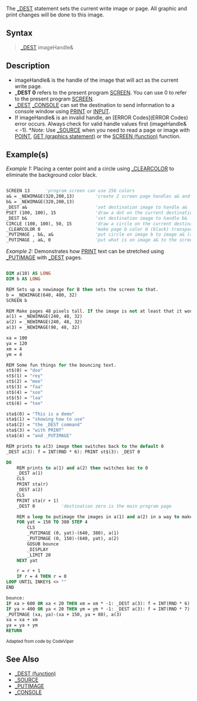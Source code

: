The [_DEST](_DEST) statement sets the current write image or page. All graphic and print changes will be done to this image.


## Syntax

> [_DEST](_DEST) imageHandle&


## Description

* imageHandle& is the handle of the image that will act as the current write page.
* **_DEST 0** refers to the present program [SCREEN](SCREEN). You can use 0 to refer to the present program [SCREEN](SCREEN).
* [_DEST](_DEST) [_CONSOLE](_CONSOLE) can set the destination to send information to a console window using [PRINT](PRINT) or [INPUT](INPUT).
* If imageHandle& is an invalid handle, an [ERROR Codes](ERROR Codes) error occurs. Always check for valid handle values first (imageHandle& < -1).
**Note:* Use [_SOURCE](_SOURCE) when you need to read a page or image with [POINT](POINT), [GET (graphics statement)](GET (graphics statement)) or the [SCREEN (function)](SCREEN (function)) function.


## Example(s)

*Example 1:* Placing a center point and a circle using [_CLEARCOLOR](_CLEARCOLOR) to eliminate the background color black.

```vb

SCREEN 13      'program screen can use 256 colors
a& = _NEWIMAGE(320,200,13)        'create 2 screen page handles a& and b&
b& = _NEWIMAGE(320,200,13)
_DEST a&                          'set destination image to handle a&
PSET (100, 100), 15               'draw a dot on the current destination handle a&
_DEST b&                          'set destination image to handle b&
CIRCLE (100, 100), 50, 15         'draw a circle on the current destination handle b&
_CLEARCOLOR 0                     'make page b color 0 (black) transparent
_PUTIMAGE , b&, a&                'put circle on image b to image a& (a PSET dot)
_PUTIMAGE , a&, 0                 'put what is on image a& to the screen (handle 0) 

```


*Example 2:* Demonstrates how [PRINT](PRINT) text can be stretched using [_PUTIMAGE](_PUTIMAGE) with [_DEST](_DEST) pages.

```vb

DIM a(10) AS LONG
DIM b AS LONG

REM Sets up a newimage for B then sets the screen to that.
b = _NEWIMAGE(640, 480, 32)
SCREEN b

REM Make pages 48 pixels tall. If the image is not at least that it wont work
a(1) = _NEWIMAGE(240, 48, 32)
a(2) = _NEWIMAGE(240, 48, 32)
a(3) = _NEWIMAGE(98, 48, 32)

xa = 100
ya = 120
xm = 4
ym = 4

REM Some fun things for the bouncing text.
st$(0) = "doo"
st$(1) = "rey"
st$(2) = "mee"
st$(3) = "faa"
st$(4) = "soo"
st$(5) = "laa"
st$(6) = "tee"

sta$(0) = "This is a demo"
sta$(1) = "showing how to use"
sta$(2) = "the _DEST command"
sta$(3) = "with PRINT"
sta$(4) = "and _PUTIMAGE"

REM prints to a(3) image then switches back to the default 0
_DEST a(3): f = INT(RND * 6): PRINT st$(3): _DEST 0

DO
    REM prints to a(1) and a(2) then switches bac to 0
    _DEST a(1)
    CLS
    PRINT sta(r)
    _DEST a(2)
    CLS
    PRINT sta(r + 1)
    _DEST 0          'destination zero is the main program page

    REM a loop to putimage the images in a(1) and a(2) in a way to make it look like its rolling
    FOR yat = 150 TO 380 STEP 4
        CLS
        _PUTIMAGE (0, yat)-(640, 380), a(1)
        _PUTIMAGE (0, 150)-(640, yat), a(2)
        GOSUB bounce
        _DISPLAY
        _LIMIT 20
    NEXT yat

    r = r + 1
    IF r = 4 THEN r = 0
LOOP UNTIL INKEY$ <> ""
END

bounce:
IF xa > 600 OR xa < 20 THEN xm = xm * -1: _DEST a(3): f = INT(RND * 6): CLS: _CLEARCOLOR 0: PRINT st$(f): _DEST 0
IF ya > 400 OR ya < 20 THEN ym = ym * -1: _DEST a(3): f = INT(RND * 7): CLS: _CLEARCOLOR 0: PRINT st$(f): _DEST 0
_PUTIMAGE (xa, ya)-(xa + 150, ya + 80), a(3)
xa = xa + xm
ya = ya + ym
RETURN 

```
<sub>Adapted from code by CodeViper</sub> 


## See Also

* [_DEST (function)](_DEST (function))
* [_SOURCE](_SOURCE)
* [_PUTIMAGE](_PUTIMAGE)
* [_CONSOLE](_CONSOLE)




